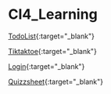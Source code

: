 # CI4_Learning
 
[TodoList](http://localhost/development/practice/CI4_Learning/CI4_TodoList/public/){:target="_blank"}

[Tiktaktoe](http://localhost/development/practice/CI4_Learning/CI4_Tiktaktoe/public/){:target="_blank"}

[Login](http://localhost/development/practice/CI4_Learning/CI4_Login/public/){:target="_blank"}

[Quizzsheet](http://localhost/development/practice/CI4_Learning/CI4_Quizzsheet/public/){:target="_blank"}
